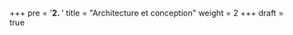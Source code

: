 +++
pre = '<b>2. </b>'
title = "Architecture et conception"
weight = 2
+++
draft = true

<!-- ---
## 1) Qu’est-ce que l’architecture logicielle ?
> L’architecture d’un système logiciel regroupe ses **éléments**, leurs **relations**, et les **principes** guidant sa **conception** et son **évolution** (référence ISO/IEC/IEEE 42010).

En pratique :
- C’est une **abstraction** du système (on décrit les structures, leurs interfaces publiques et leurs interactions).
- Elle se concentre sur les **décisions importantes** qui influencent la **qualité**, la **longévité** et l’**utilité** du système.
- Même sans document formel, **tout système a une architecture**.

**À retenir** : on documente l’architecture pour **communiquer** avec les parties prenantes et **raisonner** sur les qualités attendues.

## 2) En quoi l’architecture est-elle importante ?
- **Base** du système : des fondations solides facilitent la satisfaction des exigences.
- **Décisions structurantes** prises tôt : elles orientent tout le reste du développement.
- **Qualités mesurables** (ex.: maintenabilité, sécurité, performance) — l’architecture **active** ou **inhibe** ces attributs.
- **Prédictibilité** : modèles et analyses aident à anticiper si les qualités seront au rendez-vous.
- **Communication** entre parties prenantes (langage commun, vues, artefacts).
- **Gestion du changement** : une architecture claire localise l’impact des modifications.
- **Réutilisation** : capitalise décisions + code pour d’autres produits.
- **Contraintes d’implémentation** : elle cadre les choix pour éviter les dérives.
- **Meilleures estimations** d’effort/coût et **onboarding** des nouveaux. -->
